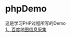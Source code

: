 # phpDemo
这是学习PHP过程所写的Demo<br />
[1、百度地图信息采集](https://github.com/CcphAmy/study_php/tree/master/cURL%20%E7%99%BE%E5%BA%A6%E5%9C%B0%E5%9B%BE%E4%BF%A1%E6%81%AF%E9%87%87%E9%9B%86)